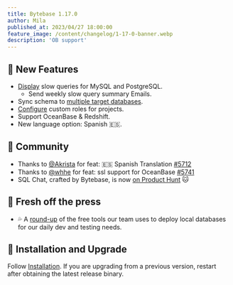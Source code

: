 ```yaml
---
title: Bytebase 1.17.0
author: Mila
published_at: 2023/04/27 18:00:00
feature_image: /content/changelog/1-17-0-banner.webp
description: 'OB support'
---
```


## 🚀 New Features

- [Display](/docs/slow-query/overview) slow queries for MySQL and PostgreSQL.
  - Send weekly slow query summary Emails.
- Sync schema to [multiple target databases](/docs/change-database/synchronize-schema).
- [Configure](/docs/administration/custom-roles) custom roles for projects.
- Support OceanBase & Redshift.
- New language option: Spanish 🇪🇸.

## 🎠 Community

- Thanks to [@Akrista](https://github.com/Akrista) for feat: 🇪🇸 Spanish Translation [\#5712](https://github.com/bytebase/bytebase/pull/5712)
- Thanks to [@whhe](https://github.com/whhe) for feat: ssl support for OceanBase [\#5741](https://github.com/bytebase/bytebase/pull/5741)
- SQL Chat, crafted by Bytebase, is now [on Product Hunt](https://www.producthunt.com/products/sql-chat) 🐱

## 📰 Fresh off the press

- 💦 A [round-up](/blog/free-tools-to-start-local-database-on-mac) of the free tools our team uses to deploy local databases for our daily dev and testing needs.

## 📕 Installation and Upgrade

Follow [Installation](/docs/get-started/self-host). If you are upgrading from a previous version, restart after obtaining the latest release binary.
